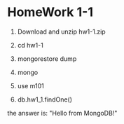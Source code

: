 <h1> HomeWork 1-1 </h1>

1) Download and unzip hw1-1.zip

2) cd hw1-1

3) mongorestore dump

4) mongo

5) use  m101

6) db.hw1_1.findOne()


the answer is: "Hello from MongoDB!"